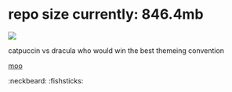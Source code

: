 # repo size currently: 846.4mb


<img src="https://pythons.site/neocities/assets/cta.gif">

 catpuccin vs dracula who would win the best themeing convention

[moo](https://yyyyyyy.link)

:neckbeard: :fishsticks:
